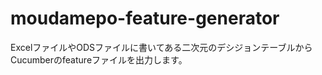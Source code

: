 moudamepo-feature-generator
===========================

ExcelファイルやODSファイルに書いてある二次元のデシジョンテーブルからCucumberのfeatureファイルを出力します。
